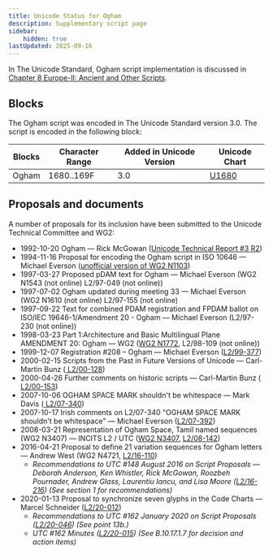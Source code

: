 ```yaml
---
title: Unicode Status for Ogham
description: Supplementary script page
sidebar:
    hidden: true
lastUpdated: 2025-09-16
---
```


In The Unicode Standard, Ogham script implementation is discussed in [Chapter 8 Europe-II: Ancient and Other Scripts](http://www.unicode.org/versions/latest/ch08.pdf).

## Blocks

The Ogham script was encoded in The Unicode Standard version 3.0. The script is encoded in the following block:

| Blocks  |  Character Range  |  Added in Unicode Version  |  Unicode Chart  |
| ------- | ----------------- | -------------------------- | --------------- |
| Ogham  |  1680..169F  |  3.0  |  [U1680](http://www.unicode.org/charts/PDF/U1680.pdf)  |

## Proposals and documents

A number of proposals for its inclusion have been submitted to the Unicode Technical Committee and WG2:
- 1992-10-20 Ogham — Rick McGowan ([Unicode Technical Report #3 R2](http://www.unicode.org/reports/tr3-2/))
- 1994-11-16 Proposal for encoding the Ogham script in ISO 10646 — Michael Everson ([unofficial version of WG2 N1103](http://www.evertype.com/standards/og/ogham.html))
- 1997-03-27 Proposed pDAM text for Ogham — Michael Everson (WG2 N1543 (not online) L2/97-049 (not online))
- 1997-07-02 Ogham updated during meeting 33 — Michael Everson      (WG2 N1610 (not online) L2/97-155 (not online)
- 1997-09-22 Text for combined PDAM registration and FPDAM ballot on ISO/IEC 19646-1/Amendment 20 - Ogham — Michael Everson (L2/97-230 (not online))
- 1998-03-23 Part 1:Architecture and Basic Multilingual Plane AMENDMENT 20: Ogham — WG2 ([WG2 N1772](https://www.unicode.org/wg2/docs/n1772.pdf), L2/98-109 (not online))
- 1999-12-07 Registration #208 – Ogham — Michael Everson ([L2/99-377](http://www.unicode.org/cgi-bin/GetMatchingDocs.pl?L2/99-377))
- 2000-02-15 Scripts from the Past in Future Versions of Unicode — Carl-Martin Bunz ([     L2/00-128](http://www.unicode.org/cgi-bin/GetMatchingDocs.pl?L2/00-128))
- 2000-04-26 Further comments on historic scripts — Carl-Martin Bunz  ([   L2/00-153](http://www.unicode.org/cgi-bin/GetMatchingDocs.pl?L2/00-153))
- 2007-10-06 OGHAM SPACE MARK shouldn't be whitespace — Mark Davis  ([     L2/07-340](http://www.unicode.org/cgi-bin/GetMatchingDocs.pl?L2/07-340))
- 2007-10-17 Irish comments on L2/07-340 "OGHAM SPACE MARK shouldn't be whitespace" — Michael Everson  ([L2/07-392](http://www.unicode.org/cgi-bin/GetMatchingDocs.pl?L2/07-392))
- 2008-03-21 Representation of Ogham Space, Tamil named sequences (WG2 N3407) — INCITS L2 / UTC ([WG2 N3407](https://www.unicode.org/wg2/docs/n3407.pdf), [L2/08-142](http://www.unicode.org/cgi-bin/GetMatchingDocs.pl?L2/08-142))
- 2016-04-21 Proposal to define 21 variation sequences for Ogham letters — Andrew West (WG2 N4721, [L2/16-110](http://www.unicode.org/cgi-bin/GetMatchingDocs.pl?L2/16-110))
  - _Recommendations to UTC #148 August 2016 on Script Proposals — Deborah Anderson, Ken Whistler, Rick McGowan, Roozbeh Pournader, Andrew Glass, Laurentiu Iancu, and Lisa Moore ([L2/16-216](http://www.unicode.org/cgi-bin/GetMatchingDocs.pl?L2/16-216)) (See section 1 for recommendations)_
- 2020-01-13 Proposal to synchronize seven glyphs in the Code Charts — Marcel Schneider ([L2/20-012](http://www.unicode.org/cgi-bin/GetMatchingDocs.pl?L2/20-012))
  - _Recommendations to UTC #162 January 2020 on Script Proposals ([L2/20-046](http://www.unicode.org/L2/L2020/20046-script-adhoc-rept.pdf)) (See point 13b.)_
  - _UTC #162 Minutes ([L2/20-015](http://www.unicode.org/L2/L2020/20015.htm)) (See B.10.17.1.7 for decision and action items)_

